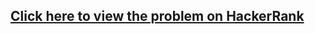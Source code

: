 ## [Click here to view the problem on HackerRank](https://www.hackerrank.com/challenges/a-very-big-sum/problem)